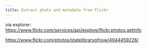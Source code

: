 ```yaml
---
title: Extract photo and metadata from Flickr
---
```



via explorer: 
https://www.flickr.com/services/api/explore/flickr.photos.getInfo

https://www.flickr.com/photos/statelibraryofnsw/4944459226/
